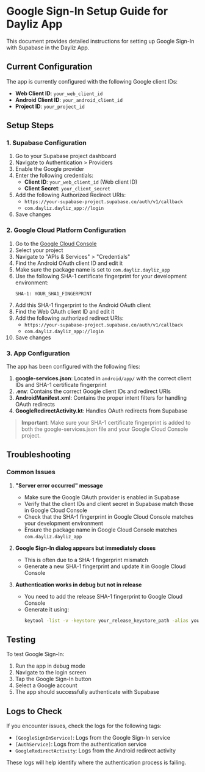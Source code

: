 # Google Sign-In Setup Guide for Dayliz App

This document provides detailed instructions for setting up Google Sign-In with Supabase in the Dayliz App.

## Current Configuration

The app is currently configured with the following Google client IDs:

- **Web Client ID**: `your_web_client_id`
- **Android Client ID**: `your_android_client_id`
- **Project ID**: `your_project_id`

## Setup Steps

### 1. Supabase Configuration

1. Go to your Supabase project dashboard
2. Navigate to Authentication > Providers
3. Enable the Google provider
4. Enter the following credentials:
   - **Client ID**: `your_web_client_id` (Web client ID)
   - **Client Secret**: `your_client_secret`
5. Add the following Authorized Redirect URIs:
   - `https://your-supabase-project.supabase.co/auth/v1/callback`
   - `com.dayliz.dayliz_app://login`
6. Save changes

### 2. Google Cloud Platform Configuration

1. Go to the [Google Cloud Console](https://console.cloud.google.com/)
2. Select your project
3. Navigate to "APIs & Services" > "Credentials"
4. Find the Android OAuth client ID and edit it
5. Make sure the package name is set to `com.dayliz.dayliz_app`
6. Use the following SHA-1 certificate fingerprint for your development environment:
   ```
   SHA-1: YOUR_SHA1_FINGERPRINT
   ```
7. Add this SHA-1 fingerprint to the Android OAuth client
8. Find the Web OAuth client ID and edit it
9. Add the following authorized redirect URIs:
   - `https://your-supabase-project.supabase.co/auth/v1/callback`
   - `com.dayliz.dayliz_app://login`
10. Save changes

### 3. App Configuration

The app has been configured with the following files:

1. **google-services.json**: Located in `android/app/` with the correct client IDs and SHA-1 certificate fingerprint
2. **.env**: Contains the correct Google client IDs and redirect URIs
3. **AndroidManifest.xml**: Contains the proper intent filters for handling OAuth redirects
4. **GoogleRedirectActivity.kt**: Handles OAuth redirects from Supabase

> **Important**: Make sure your SHA-1 certificate fingerprint is added to both the google-services.json file and your Google Cloud Console project.

## Troubleshooting

### Common Issues

1. **"Server error occurred" message**
   - Make sure the Google OAuth provider is enabled in Supabase
   - Verify that the client IDs and client secret in Supabase match those in Google Cloud Console
   - Check that the SHA-1 fingerprint in Google Cloud Console matches your development environment
   - Ensure the package name in Google Cloud Console matches `com.dayliz.dayliz_app`

2. **Google Sign-In dialog appears but immediately closes**
   - This is often due to a SHA-1 fingerprint mismatch
   - Generate a new SHA-1 fingerprint and update it in Google Cloud Console

3. **Authentication works in debug but not in release**
   - You need to add the release SHA-1 fingerprint to Google Cloud Console
   - Generate it using:
     ```bash
     keytool -list -v -keystore your_release_keystore_path -alias your_key_alias
     ```

## Testing

To test Google Sign-In:

1. Run the app in debug mode
2. Navigate to the login screen
3. Tap the Google Sign-In button
4. Select a Google account
5. The app should successfully authenticate with Supabase

## Logs to Check

If you encounter issues, check the logs for the following tags:

- `[GoogleSignInService]`: Logs from the Google Sign-In service
- `[AuthService]`: Logs from the authentication service
- `GoogleRedirectActivity`: Logs from the Android redirect activity

These logs will help identify where the authentication process is failing.
